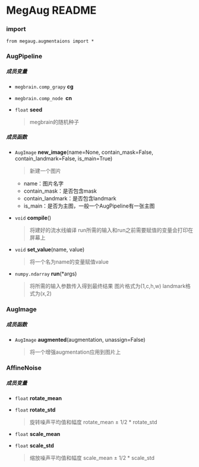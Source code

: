 # MegAug README

### import
```
from megaug.augmentaions import *
```

### AugPipeline
##### 成员变量
* `megbrain.comp_grapy` **cg**

* `megbrain.comp_node `**cn**
    
* `float` **seed**

    > megbrain的随机种子

##### 成员函数
* `AugImage` **new_image**(name=None, contain_mask=False, contain_landmark=False, is_main=True)

    > 新建一个图片
    
    * name：图片名字
    * contain_mask：是否包含mask
    * contain_landmark：是否包含landmark
    * is_main：是否为主图，一般一个AugPipeline有一张主图

* `void` **compile**()

    > 将建好的流水线编译
    > run所需的输入和run之前需要赋值的变量会打印在屏幕上

* `void` **set_value**(name, value)

    > 将一个名为name的变量赋值value

* `numpy.ndarray` **run**(*args)

    > 将所需的输入参数传入得到最终结果
    > 图片格式为(1,c,h,w)
    > landmark格式为(x,2)

### AugImage
##### 成员函数
* `AugImage` **augmented**(augmentation, unassign=False)

    > 将一个增强augmentation应用到图片上
    

### AffineNoise
##### 成员变量
* `float` **rotate_mean**
* `float` **rotate_std**
    
    > 旋转噪声平均值和幅度
    > rotate_mean ± 1/2 * rotate_std

* `float` **scale_mean**
* `float` **scale_std**

    > 缩放噪声平均值和幅度
    > scale_mean ± 1/2 * scale_std
